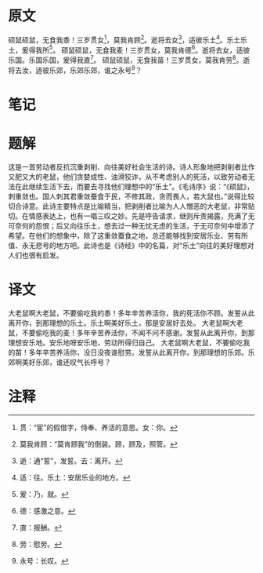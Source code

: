 # 原文
硕鼠硕鼠，无食我黍！三岁贯女[^1]，莫我肯顾[^2]。逝将去女[^3]，适彼乐土[^4]。乐土乐土，爰得我所[^5]。
硕鼠硕鼠，无食我麦！三岁贯女，莫我肯德[^6]。逝将去女，适彼乐国。乐国乐国，爰得我直[^7]。
硕鼠硕鼠，无食我苗！三岁贯女，莫我肯劳[^8]。逝将去汝，适彼乐郊，乐郊乐郊，谁之永号[^9]？
# 笔记

# 题解
这是一首劳动者反抗沉重剥削、向往美好社会生活的诗。诗人形象地把剥削者比作又肥又大的老鼠，他们贪婪成性、油滑狡诈，从不考虑别人的死活，以致劳动者无法在此继续生活下去，而要去寻找他们理想中的“乐土”。《毛诗序》说：“《硕鼠》，刺重敛也。国人刺其君重敛蚕食于民，不修其政，贪而畏人，若大鼠也。”说得比较切合诗意。此诗主要特点是比喻精当，把剥削者比喻为人人憎恶的大老鼠，非常贴切。在情感表达上，也有一唱三叹之妙。先是呼告请求，继则斥责揭露，充满了无可奈何的怨恨；后又向往乐土，想去过一种无忧无虑的生活，于无可奈何中增添了希望。在他们的想象中，除了这重敛蚕食之地，总还能够找到安居乐业、劳有所值、永无悲号的地方吧。此诗也是《诗经》中的名篇，对“乐土”向往的美好理想对人们也很有启发。
# 译文
大老鼠啊大老鼠，不要偷吃我的黍！多年辛苦养活你，我的死活你不顾。发誓从此离开你，到那理想的乐土。乐土啊美好乐土，那是安居好去处。
大老鼠啊大老鼠，不要偷吃我的麦！多年辛苦养活你，不闻不问不感谢。发誓从此离开你，到那理想安乐地。安乐地呀安乐地，劳动所得归自己。
大老鼠啊大老鼠，不要偷吃我的苗！多年辛苦养活你，没日没夜谁慰劳。发誓从此离开你，到那理想的乐郊。乐郊啊美好乐郊，谁还叹气长呼号？
# 注释

[^1]: 贯：“宦”的假借字，侍奉、养活的意思。女：你。
[^2]: 莫我肯顾：“莫肯顾我”的倒装。顾，顾及，照管。
[^3]: 逝：通“誓”，发誓。去：离开。
[^4]: 适：往。乐土：安居乐业的地方。
[^5]: 爰：乃，就。
[^6]: 德：感激之意。
[^7]: 直：报酬。
[^8]: 劳：慰劳。
[^9]: 永号：长叹。